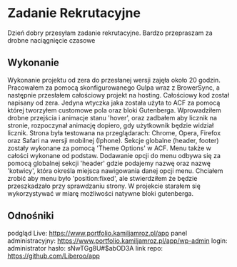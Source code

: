 # Zadanie Rekrutacyjne
Dzień dobry przesyłam zadanie rekrutacyjne. Bardzo przepraszam za drobne naciągnięcie czasowe

## Wykonanie
Wykonanie projektu od zera do przesłanej wersji zajęła około 20 godzin. Pracowałem za pomocą skonfigurowanego Gulpa wraz z BrowerSync, a następnie przesłałem całościowy projekt na hosting. Całościowy kod został napisany od zera. Jedyna wtyczka jaka została użyta to ACF za pomocą której tworzyłem customowe pola oraz bloki Gutenberga. Wprowadziłem drobne przejścia i animacje stanu 'hover', oraz zadbałem aby licznik na stronie, rozpoczynał animację dopiero, gdy użytkownik będzie widział licznik. Strona była testowana na przeglądarach: Chrome, Opera, Firefox oraz Safari na wersji mobilnej (Iphone). Sekcje globalne (header, footer) zostały wykonane za pomocą 'Theme Options' w ACF. Menu także w całości wykonane od podstaw. Dodawanie opcji do menu odbywa się za pomocą globalnej sekcji 'header' gdzie podajemy nazwę oraz nazwę 'kotwicy', która określa miejsca nawigowania danej opcji menu. Chciałem zrobić aby menu było 'position:fixed', ale stwierdziłem że będzie przeszkadzało przy sprawdzaniu strony. W projekcie starałem się wykorzystywać w miarę możliwości natywne bloki gutenberga.

## Odnośniki
podgląd Live: https://www.portfolio.kamiljamroz.pl/app
panel administracyjny: https://www.portfolio.kamiljamroz.pl/app/wp-admin
login: administrator
hasło: sNwTGg8U#$abOD3A
link repo: https://github.com/Liberoo/app